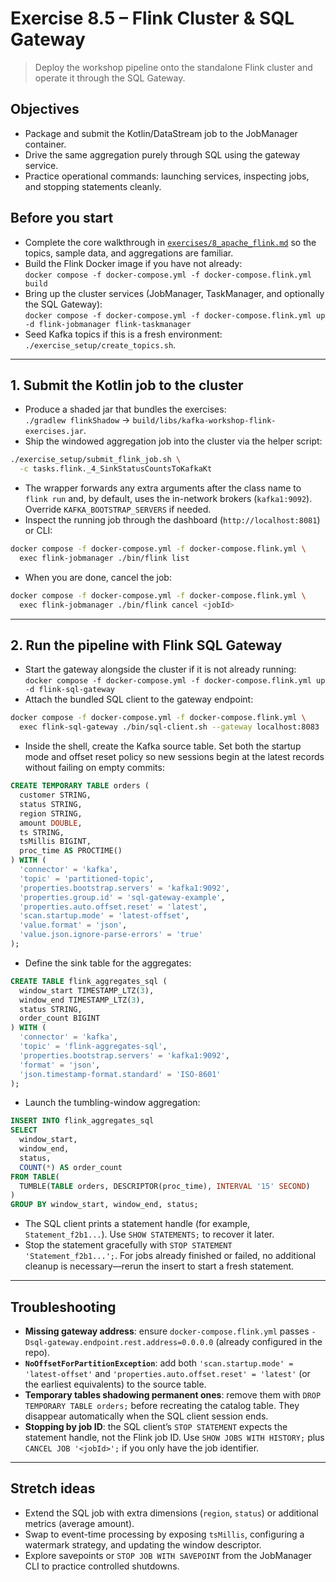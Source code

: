 # Exercise 8.5 – Flink Cluster & SQL Gateway

> Deploy the workshop pipeline onto the standalone Flink cluster and operate it through the SQL Gateway.

## Objectives
- Package and submit the Kotlin/DataStream job to the JobManager container.
- Drive the same aggregation purely through SQL using the gateway service.
- Practice operational commands: launching services, inspecting jobs, and stopping statements cleanly.

## Before you start
- Complete the core walkthrough in [`exercises/8_apache_flink.md`](./8_apache_flink.md) so the topics, sample data, and aggregations are familiar.
- Build the Flink Docker image if you have not already:  
  `docker compose -f docker-compose.yml -f docker-compose.flink.yml build`
- Bring up the cluster services (JobManager, TaskManager, and optionally the SQL Gateway):  
  `docker compose -f docker-compose.yml -f docker-compose.flink.yml up -d flink-jobmanager flink-taskmanager`
- Seed Kafka topics if this is a fresh environment: `./exercise_setup/create_topics.sh`.

---

## 1. Submit the Kotlin job to the cluster
- Produce a shaded jar that bundles the exercises:  
  `./gradlew flinkShadow` &rarr; `build/libs/kafka-workshop-flink-exercises.jar`.
- Ship the windowed aggregation job into the cluster via the helper script:

```bash
./exercise_setup/submit_flink_job.sh \
  -c tasks.flink._4_SinkStatusCountsToKafkaKt
```

- The wrapper forwards any extra arguments after the class name to `flink run` and, by default, uses the in-network brokers (`kafka1:9092`). Override `KAFKA_BOOTSTRAP_SERVERS` if needed.
- Inspect the running job through the dashboard (`http://localhost:8081`) or CLI:

```bash
docker compose -f docker-compose.yml -f docker-compose.flink.yml \
  exec flink-jobmanager ./bin/flink list
```

- When you are done, cancel the job:

```bash
docker compose -f docker-compose.yml -f docker-compose.flink.yml \
  exec flink-jobmanager ./bin/flink cancel <jobId>
```

---

## 2. Run the pipeline with Flink SQL Gateway
- Start the gateway alongside the cluster if it is not already running:  
  `docker compose -f docker-compose.yml -f docker-compose.flink.yml up -d flink-sql-gateway`
- Attach the bundled SQL client to the gateway endpoint:

```bash
docker compose -f docker-compose.yml -f docker-compose.flink.yml \
  exec flink-sql-gateway ./bin/sql-client.sh --gateway localhost:8083
```

- Inside the shell, create the Kafka source table. Set both the startup mode and offset reset policy so new sessions begin at the latest records without failing on empty commits:

```sql
CREATE TEMPORARY TABLE orders (
  customer STRING,
  status STRING,
  region STRING,
  amount DOUBLE,
  ts STRING,
  tsMillis BIGINT,
  proc_time AS PROCTIME()
) WITH (
  'connector' = 'kafka',
  'topic' = 'partitioned-topic',
  'properties.bootstrap.servers' = 'kafka1:9092',
  'properties.group.id' = 'sql-gateway-example',
  'properties.auto.offset.reset' = 'latest',
  'scan.startup.mode' = 'latest-offset',
  'value.format' = 'json',
  'value.json.ignore-parse-errors' = 'true'
);
```

- Define the sink table for the aggregates:

```sql
CREATE TABLE flink_aggregates_sql (
  window_start TIMESTAMP_LTZ(3),
  window_end TIMESTAMP_LTZ(3),
  status STRING,
  order_count BIGINT
) WITH (
  'connector' = 'kafka',
  'topic' = 'flink-aggregates-sql',
  'properties.bootstrap.servers' = 'kafka1:9092',
  'format' = 'json',
  'json.timestamp-format.standard' = 'ISO-8601'
);
```

- Launch the tumbling-window aggregation:

```sql
INSERT INTO flink_aggregates_sql
SELECT
  window_start,
  window_end,
  status,
  COUNT(*) AS order_count
FROM TABLE(
  TUMBLE(TABLE orders, DESCRIPTOR(proc_time), INTERVAL '15' SECOND)
)
GROUP BY window_start, window_end, status;
```

- The SQL client prints a statement handle (for example, `Statement_f2b1...`). Use `SHOW STATEMENTS;` to recover it later.
- Stop the statement gracefully with `STOP STATEMENT 'Statement_f2b1...';`. For jobs already finished or failed, no additional cleanup is necessary—rerun the insert to start a fresh statement.

---

## Troubleshooting
- **Missing gateway address**: ensure `docker-compose.flink.yml` passes `-Dsql-gateway.endpoint.rest.address=0.0.0.0` (already configured in the repo).
- **`NoOffsetForPartitionException`**: add both `'scan.startup.mode' = 'latest-offset'` and `'properties.auto.offset.reset' = 'latest'` (or the earliest equivalents) to the source table.
- **Temporary tables shadowing permanent ones**: remove them with `DROP TEMPORARY TABLE orders;` before recreating the catalog table. They disappear automatically when the SQL client session ends.
- **Stopping by job ID**: the SQL client’s `STOP STATEMENT` expects the statement handle, not the Flink job ID. Use `SHOW JOBS WITH HISTORY;` plus `CANCEL JOB '<jobId>';` if you only have the job identifier.

---

## Stretch ideas
- Extend the SQL job with extra dimensions (`region`, `status`) or additional metrics (average amount).
- Swap to event-time processing by exposing `tsMillis`, configuring a watermark strategy, and updating the window descriptor.
- Explore savepoints or `STOP JOB WITH SAVEPOINT` from the JobManager CLI to practice controlled shutdowns.
